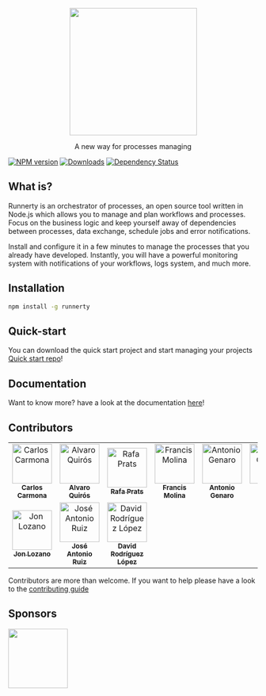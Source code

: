 <p align="center">
  <a href="http://runnerty.io">
    <img height="257" src="https://runnerty.io/assets/header/logo-stroked.png">
  </a>
  <p align="center">A new way for processes managing</p>
</p>

[![NPM version][npm-image]][npm-url] [![Downloads][downloads-image]][npm-url] [![Dependency Status][david-badge]][david-badge-url]

## What is?

Runnerty is an orchestrator of processes, an open source tool written in Node.js which allows you to manage and plan workflows and processes. Focus on the business logic and keep yourself away of dependencies between processes, data exchange, schedule jobs and error notifications.

Install and configure it in a few minutes to manage the processes that you already have developed. Instantly, you will have a powerful monitoring system with notifications of your workflows, logs system, and much more.

## Installation

```bash
npm install -g runnerty
```

## Quick-start

You can download the quick start project and start managing your projects
[Quick start repo](https://github.com/runnerty/runnerty-quick-start)!

[downloads-image]: https://img.shields.io/npm/dm/runnerty.svg
[npm-url]: https://www.npmjs.com/package/runnerty
[npm-image]: https://img.shields.io/npm/v/runnerty.svg
[david-badge]: https://david-dm.org/runnerty/runnerty.svg
[david-badge-url]: https://david-dm.org/runnerty/runnerty

## Documentation

Want to know more? have a look at the documentation [here](http://docs.runnerty.io)!

## Contributors

<!-- ALL-CONTRIBUTORS-LIST:START - Do not remove or modify this section -->
<!-- prettier-ignore-start -->
<!-- markdownlint-disable -->
<table>
  <tr>
    <td align="center"><a href="https://github.com/CarlosCarmona"><img src="https://avatars0.githubusercontent.com/u/2606030?v=4" width="80px;" alt="Carlos Carmona"/><br /><sub><b>Carlos Carmona</b></sub></a><br /></td>
    <td align="center"><a href="http://coderty.com"><img src="https://avatars2.githubusercontent.com/u/234613?v=4" width="80px;" alt="Alvaro Quirós"/><br /><sub><b>Alvaro Quirós</b></sub></a><br /></td>
    <td align="center"><a href="https://github.com/raprav"><img src="https://avatars1.githubusercontent.com/u/62855?v=4" width="80px;" alt="Rafa Prats"/><br /><sub><b>Rafa Prats</b></sub></a><br /></td>
    <td align="center"><a href="http://www.coderty.com"><img src="https://avatars0.githubusercontent.com/u/18547138?v=4" width="80px;" alt="Francis Molina"/><br /><sub><b>Francis Molina</b></sub></a><br /></td>
    <td align="center"><a href="https://github.com/antoniogenaro"><img src="https://avatars3.githubusercontent.com/u/15797756?v=4" width="80px;" alt="Antonio Genaro"/><br /><sub><b>Antonio Genaro</b></sub></a><br /></td>
    <td align="center"><a href="http://albertogomez.es"><img src="https://avatars2.githubusercontent.com/u/20567140?v=4" width="80px;" alt="Alberto Gómez"/><br /><sub><b>Alberto Gómez</b></sub></a><br /></td>
    <td align="center"><a href="https://github.com/judmft"><img src="https://avatars0.githubusercontent.com/u/49159375?s=400&v=4" width="80px;" alt="Judith Martínez"/><br /><sub><b>Judith Martínez</b></sub></a><br /></td>
  </tr>
  <tr>
    <td align="center"><a href="https://github.com/jlozper"><img src="https://avatars3.githubusercontent.com/u/48140531?s=400&v=4" width="80px;" alt="Jon Lozano"/><br /><sub><b>Jon Lozano</b></sub></a><br /></td>
    <td align="center"><a href="https://github.com/Jhonsensf"><img src="https://avatars3.githubusercontent.com/u/20872950?v=4" width="80px;" alt="José Antonio Ruiz"/><br /><sub><b>José Antonio Ruiz</b></sub></a><br /></td>
    <td align="center"><a href="http://www.baldboy.es"><img src="https://avatars3.githubusercontent.com/u/545420?v=4" width="80px;" alt="David Rodríguez López"/><br /><sub><b>David Rodríguez López</b></sub></a><br /></td>
  </tr>
</table>

<!-- markdownlint-enable -->
<!-- prettier-ignore-end -->

<!-- ALL-CONTRIBUTORS-LIST:END -->

Contributors are more than welcome. If you want to help please have a look to the [contributing guide](https://github.com/runnerty/runnerty/blob/master/CONTRIBUTING.md)

## Sponsors

<p>
  <a href="http://coderty.com">
    <img height="120" src="https://www.coderty.com/assets/external/coderty.svg">
  </a>
</p>
